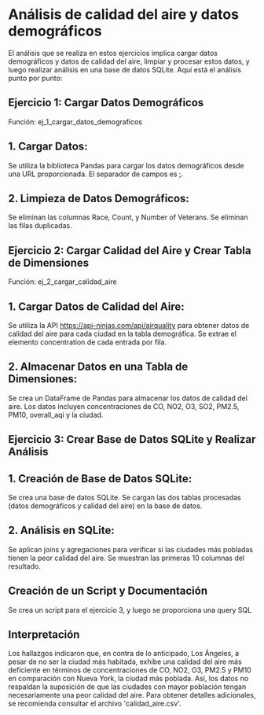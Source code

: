 # Análisis de calidad del aire y datos demográficos

El análisis que se realiza en estos ejercicios implica cargar datos demográficos y datos de calidad del aire, limpiar y procesar estos datos, y luego realizar análisis en una base de datos SQLite. Aquí está el análisis punto por punto:

## Ejercicio 1: Cargar Datos Demográficos

Función: ej_1_cargar_datos_demograficos

## 1. Cargar Datos:
Se utiliza la biblioteca Pandas para cargar los datos demográficos desde una URL proporcionada.
El separador de campos es ;.

## 2. Limpieza de Datos Demográficos:
Se eliminan las columnas Race, Count, y Number of Veterans.
Se eliminan las filas duplicadas.

## Ejercicio 2: Cargar Calidad del Aire y Crear Tabla de Dimensiones
Función: ej_2_cargar_calidad_aire

## 1. Cargar Datos de Calidad del Aire:
Se utiliza la API https://api-ninjas.com/api/airquality para obtener datos de calidad del aire para cada ciudad en la tabla demográfica.
Se extrae el elemento concentration de cada entrada por fila.

## 2. Almacenar Datos en una Tabla de Dimensiones:
Se crea un DataFrame de Pandas para almacenar los datos de calidad del aire.
Los datos incluyen concentraciones de CO, NO2, O3, SO2, PM2.5, PM10, overall_aqi y la ciudad.

## Ejercicio 3: Crear Base de Datos SQLite y Realizar Análisis

## 1. Creación de Base de Datos SQLite:

Se crea una base de datos SQLite.
Se cargan las dos tablas procesadas (datos demográficos y calidad del aire) en la base de datos.

## 2. Análisis en SQLite:

Se aplican joins y agregaciones para verificar si las ciudades más pobladas tienen la peor calidad del aire.
Se muestran las primeras 10 columnas del resultado.

## Creación de un Script y Documentación
Se crea un script para el ejercicio 3, y luego se proporciona una query SQL

## Interpretación
Los hallazgos indicaron que, en contra de lo anticipado, Los Ángeles, a pesar de no ser la ciudad más habitada, exhibe una calidad del aire más deficiente en términos de concentraciones de CO, NO2, O3, PM2.5 y PM10 en comparación con Nueva York, la ciudad más poblada. Así, los datos no respaldan la suposición de que las ciudades con mayor población tengan necesariamente una peor calidad del aire. Para obtener detalles adicionales, se recomienda consultar el archivo 'calidad_aire.csv'.

